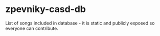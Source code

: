 # zpevniky-casd-db
List of songs included in database - it is static and publicly exposed so everyone can contribute.
